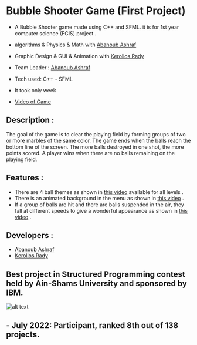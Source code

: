 # Bubble Shooter Game (First Project)

- A Bubble Shooter game made using C++ and SFML. it is for 1st year computer science (FCIS) project .

- algorithms & Physics & Math with  [Abanoub Ashraf](https://github.com/abanoubashraf686) 

- Graphic Design & GUI & Animation with [Kerollos Rady](https://github.com/KerollosRady)

- Team Leader : [Abanoub Ashraf](https://github.com/abanoubashraf686) 
 
- Tech used: C++ - SFML

- It took only week
 
- [Video of Game](https://www.facebook.com/events/752863539241764/?post_id=757243375470447&view=permalink&__cft__[0]=AZV54XU_sMwcT30iAWNQJPzsJLlD2OIvAojhKLrNlZvEdfwTI143YkL_Oa7hcbm6YBe0____NH_9YngtosthO9GLt6qBzku8D3e5Mwnpo2Wy7D5jN4Mo0UQpiuiXc6FflVJn7C2Qhi3LJcdLKOZAf81d&__tn__=%2CO%2CP-y-R) 

## Description :

The goal of the game is to clear the playing field by forming groups of two or more marbles of the same color. The game ends when the balls reach the bottom line of the screen. The more balls destroyed in one shot, the more points scored. A player wins when there are no balls remaining on the playing field.

## Features :

- There are 4 ball themes as shown in [this video](https://www.facebook.com/events/752863539241764/?post_id=757243375470447&view=permalink&__cft__[0]=AZV54XU_sMwcT30iAWNQJPzsJLlD2OIvAojhKLrNlZvEdfwTI143YkL_Oa7hcbm6YBe0____NH_9YngtosthO9GLt6qBzku8D3e5Mwnpo2Wy7D5jN4Mo0UQpiuiXc6FflVJn7C2Qhi3LJcdLKOZAf81d&__tn__=%2CO%2CP-y-R) available for all levels .
- There is an animated background in the menu as shown in [this video](https://www.facebook.com/events/752863539241764/?post_id=757243375470447&view=permalink&__cft__[0]=AZV54XU_sMwcT30iAWNQJPzsJLlD2OIvAojhKLrNlZvEdfwTI143YkL_Oa7hcbm6YBe0____NH_9YngtosthO9GLt6qBzku8D3e5Mwnpo2Wy7D5jN4Mo0UQpiuiXc6FflVJn7C2Qhi3LJcdLKOZAf81d&__tn__=%2CO%2CP-y-R) .
- If a group of balls are hit and there are balls suspended in the air, they fall at different speeds to give a wonderful appearance as shown in [this video](https://www.facebook.com/events/752863539241764/?post_id=757243375470447&view=permalink&__cft__[0]=AZV54XU_sMwcT30iAWNQJPzsJLlD2OIvAojhKLrNlZvEdfwTI143YkL_Oa7hcbm6YBe0____NH_9YngtosthO9GLt6qBzku8D3e5Mwnpo2Wy7D5jN4Mo0UQpiuiXc6FflVJn7C2Qhi3LJcdLKOZAf81d&__tn__=%2CO%2CP-y-R) .

## Developers : 

- [Abanoub Ashraf](https://github.com/abanoubashraf686)
- [Kerollos Rady](https://github.com/KerollosRady)

## Best project in Structured Programming contest held by Ain-Shams University and sponsored by IBM.

![alt text](https://github.com/abanoubashraf686/Bubble-Shooter-game/blob/main/Awards.jpg)

## - July 2022: Participant, ranked 8th out of 138 projects.

